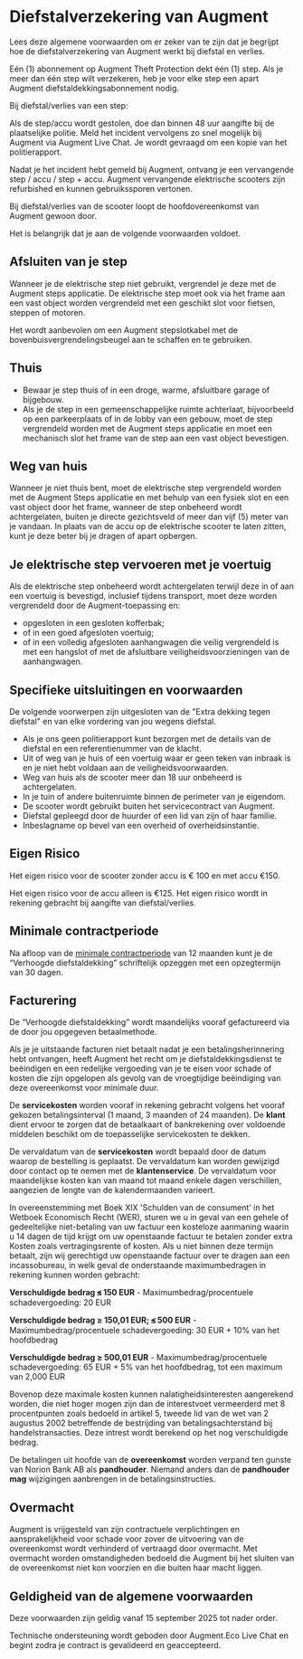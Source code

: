 # Diefstalverzekering van Augment

Lees deze algemene voorwaarden om er zeker van te zijn dat je begrijpt hoe de diefstalverzekering van Augment werkt bij diefstal en verlies.

Eén (1) abonnement op Augment Theft Protection dekt één (1) step. Als je meer dan één step wilt verzekeren, heb je voor elke step een apart Augment diefstaldekkingsabonnement nodig.

Bij diefstal/verlies van een step:

Als de step/accu wordt gestolen, doe dan binnen 48 uur aangifte bij de plaatselijke politie. Meld het incident vervolgens zo snel mogelijk bij Augment via Augment Live Chat. Je wordt gevraagd om een kopie van het politierapport.

Nadat je het incident hebt gemeld bij Augment, ontvang je een vervangende step / accu / step + accu. Augment vervangende elektrische scooters zijn refurbished en kunnen gebruikssporen vertonen.

Bij diefstal/verlies van de scooter loopt de hoofdovereenkomst van Augment gewoon door.

Het is belangrijk dat je aan de volgende voorwaarden voldoet.

## Afsluiten van je step

Wanneer je de elektrische step niet gebruikt, vergrendel je deze met de Augment steps applicatie. De elektrische step moet ook via het frame aan een vast object worden vergrendeld met een geschikt slot voor fietsen, steppen of motoren.

Het wordt aanbevolen om een Augment stepslotkabel met de bovenbuisvergrendelingsbeugel aan te schaffen en te gebruiken.

## Thuis

- Bewaar je step thuis of in een droge, warme, afsluitbare garage of bijgebouw.
- Als je de step in een gemeenschappelijke ruimte achterlaat, bijvoorbeeld op een parkeerplaats of in de lobby van een gebouw, moet de step vergrendeld worden met de Augment steps applicatie en moet een mechanisch slot het frame van de step aan een vast object bevestigen.

## Weg van huis

Wanneer je niet thuis bent, moet de elektrische step vergrendeld worden met de Augment Steps applicatie en met behulp van een fysiek slot en een vast object door het frame, wanneer de step onbeheerd wordt achtergelaten, buiten je directe gezichtsveld of meer dan vijf (5) meter van je vandaan. In plaats van de accu op de elektrische scooter te laten zitten, kunt je deze beter bij je dragen of apart opbergen.

<div class="page"></div>

## Je elektrische step vervoeren met je voertuig

Als de elektrische step onbeheerd wordt achtergelaten terwijl deze in of aan een voertuig is bevestigd, inclusief tijdens transport, moet deze worden vergrendeld door de Augment-toepassing en:

- opgesloten in een gesloten kofferbak;
- of in een goed afgesloten voertuig;
- of in een volledig afgesloten aanhangwagen die veilig vergrendeld is met een hangslot of met de afsluitbare veiligheidsvoorzieningen van de aanhangwagen.

## Specifieke uitsluitingen en voorwaarden

De volgende voorwerpen zijn uitgesloten van de "Extra dekking tegen diefstal" en van elke vordering van jou wegens diefstal.

- Als je ons geen politierapport kunt bezorgen met de details van de diefstal en een referentienummer van de klacht.
- Uit of weg van je huis of een voertuig waar er geen teken van inbraak is en je niet hebt voldaan aan de veiligheidsvoorwaarden.
- Weg van huis als de scooter meer dan 18 uur onbeheerd is achtergelaten.
- In je tuin of andere buitenruimte binnen de perimeter van je eigendom.
- De scooter wordt gebruikt buiten het servicecontract van Augment.
- Diefstal gepleegd door de huurder of een lid van zijn of haar familie.
- Inbeslagname op bevel van een overheid of overheidsinstantie.

## Eigen Risico

Het eigen risico voor de scooter zonder accu is € 100 en met accu €150.

Het eigen risico voor de accu alleen is €125. Het eigen risico wordt in rekening gebracht bij aangifte van diefstal/verlies.

## Minimale contractperiode

Na afloop van de [minimale contractperiode](https://www.lawinsider.com/dictionary/minimum-contract-term) van 12 maanden kunt je de “Verhoogde diefstaldekking” schriftelijk opzeggen met een opzegtermijn van 30 dagen.

## Facturering

De “Verhoogde diefstaldekking” wordt maandelijks vooraf gefactureerd via de door jou opgegeven betaalmethode.

Als je je uitstaande facturen niet betaalt nadat je een betalingsherinnering hebt ontvangen, heeft Augment het recht om je diefstaldekkingsdienst te beëindigen en een redelijke vergoeding van je te eisen voor schade of kosten die zijn opgelopen als gevolg van de vroegtijdige beëindiging van deze overeenkomst voor minimale duur.

De **servicekosten** worden vooraf in rekening gebracht volgens het vooraf gekozen betalingsinterval (1 maand, 3 maanden of 24 maanden). De **klant** dient ervoor te zorgen dat de betaalkaart of bankrekening over voldoende middelen beschikt om de toepasselijke servicekosten te dekken.

De vervaldatum van de **servicekosten** wordt bepaald door de datum waarop de bestelling is geplaatst. De vervaldatum kan worden gewijzigd door contact op te nemen met de **klantenservice**. De vervaldatum voor maandelijkse kosten kan van maand tot maand enkele dagen verschillen, aangezien de lengte van de kalendermaanden varieert.

In overeenstemming met Boek XIX 'Schulden van de consument' in het Wetboek Economisch Recht (WER), sturen we u in geval van een gehele of gedeeltelijke niet-betaling van uw factuur een kosteloze aanmaning waarin u 14 dagen de tijd krijgt om uw openstaande factuur te betalen zonder extra Kosten zoals vertragingsrente of kosten. Als u niet binnen deze termijn betaalt, zijn wij gerechtigd uw openstaande factuur over te dragen aan een incassobureau, in welk geval de onderstaande maximumbedragen in rekening kunnen worden gebracht:

**Verschuldigde bedrag ⪬ 150 EUR** - Maximumbedrag/procentuele schadevergoeding: 20 EUR

**Verschuldigde bedrag ≥ 150,01 EUR; ⪬ 500 EUR** - Maximumbedrag/procentuele schadevergoeding: 30 EUR + 10% van het hoofdbedrag

**Verschuldigde bedrag ≥ 500,01 EUR** - Maximumbedrag/procentuele schadevergoeding: 65 EUR + 5% van het hoofdbedrag, tot een maximum van 2,000 EUR

Bovenop deze maximale kosten kunnen nalatigheidsinteresten aangerekend worden, die niet hoger mogen zijn dan de interestvoet vermeerderd met 8 procentpunten zoals bedoeld in artikel 5, tweede lid van de wet van 2 augustus 2002 betreffende de bestrijding van betalingsachterstand bij handelstransacties. Deze intrest wordt berekend op het nog verschuldigde bedrag.

De betalingen uit hoofde van de **overeenkomst** worden verpand ten gunste van Norion Bank AB als **pandhouder**. Niemand anders dan de **pandhouder mag** wijzigingen aanbrengen in de betalingsinstructies.

<div class="page"></div>

## Overmacht

Augment is vrijgesteld van zijn contractuele verplichtingen en aansprakelijkheid voor schade voor zover de uitvoering van de overeenkomst wordt verhinderd of vertraagd door overmacht. Met overmacht worden omstandigheden bedoeld die Augment bij het sluiten van de overeenkomst niet kon voorzien en die buiten haar macht liggen.

## Geldigheid van de algemene voorwaarden

Deze voorwaarden zijn geldig vanaf 15 september 2025 tot nader order.

Technische ondersteuning wordt geboden door Augment.Eco Live Chat en begint zodra je contract is gevalideerd en geaccepteerd.
